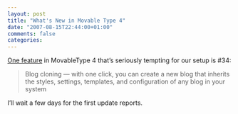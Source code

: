 ```yaml
---
layout: post
title: "What's New in Movable Type 4"
date: "2007-08-15T22:44:00+01:00"
comments: false
categories: 
---
```


<p><a href="http://www.movabletype.org/whatsnew.html">One feature</a> in MovableType 4 that&#8217;s seriously tempting for our setup is #34:</p>

<blockquote>
<p>Blog cloning &#8212; with one click, you can create a new blog that inherits the styles, settings, templates, and configuration of any blog in your system</p>
</blockquote>

<p>I&#8217;ll wait a few days for the first update reports.</p>


